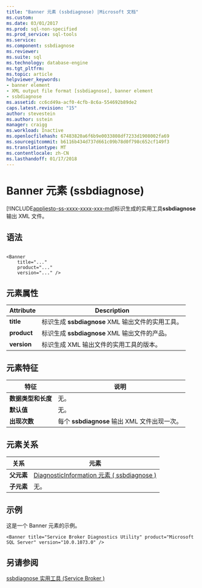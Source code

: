 ```yaml
---
title: "Banner 元素 (ssbdiagnose) |Microsoft 文档"
ms.custom: 
ms.date: 03/01/2017
ms.prod: sql-non-specified
ms.prod_service: sql-tools
ms.service: 
ms.component: ssbdiagnose
ms.reviewer: 
ms.suite: sql
ms.technology: database-engine
ms.tgt_pltfrm: 
ms.topic: article
helpviewer_keywords:
- banner element
- XML output file format [ssbdiagnose], banner element
- ssbdiagnose
ms.assetid: cc6cd49a-acf0-4cfb-8c6a-554692b89de2
caps.latest.revision: "15"
author: stevestein
ms.author: sstein
manager: craigg
ms.workload: Inactive
ms.openlocfilehash: 67483820a6f6b9e0033808df7233d1908002fa69
ms.sourcegitcommit: b6116b434d737d661c09b78d0f798c652cf149f3
ms.translationtype: MT
ms.contentlocale: zh-CN
ms.lasthandoff: 01/17/2018
---
```

# <a name="banner-element-ssbdiagnose"></a>Banner 元素 (ssbdiagnose)
[!INCLUDE[appliesto-ss-xxxx-xxxx-xxx-md](../../includes/appliesto-ss-xxxx-xxxx-xxx-md.md)]标识生成的实用工具**ssbdiagnose**输出 XML 文件。  
  
## <a name="syntax"></a>语法  
  
```  
  
<Banner  
    title="..."   
    product="..."   
    version="..." />  
```  
  
## <a name="element-attributes"></a>元素属性  
  
|Attribute|Description|  
|---------------|-----------------|  
|**title**|标识生成 **ssbdiagnose** XML 输出文件的实用工具。|  
|**product**|标识生成 **ssbdiagnose** XML 输出文件的产品。|  
|**version**|标识生成 XML 输出文件的实用工具的版本。|  
  
## <a name="element-characteristics"></a>元素特征  
  
|特征|说明|  
|--------------------|-----------------|  
|**数据类型和长度**|无。|  
|**默认值**|无。|  
|**出现次数**|每个 **ssbdiagnose** 输出 XML 文件出现一次。|  
  
## <a name="element-relationships"></a>元素关系  
  
|关系|元素|  
|------------------|--------------|  
|**父元素**|[DiagnosticInformation 元素 &#40; ssbdiagnose &#41;](../../tools/ssbdiagnose/diagnosticinformation-element-ssbdiagnose.md)|  
|**子元素**|无。|  
  
## <a name="example"></a>示例  
 这是一个 Banner 元素的示例。  
  
```  
<Banner title="Service Broker Diagnostics Utility" product="Microsoft SQL Server" version="10.0.1073.0" />  
```  
  
## <a name="see-also"></a>另请参阅  
 [ssbdiagnose 实用工具 &#40;Service Broker &#41;](../../tools/ssbdiagnose/ssbdiagnose-utility-service-broker.md)  
  
  
